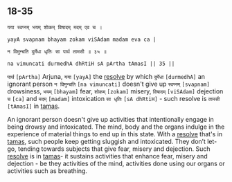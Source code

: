 ## 18-35


```shloka-sa
यया स्वप्नम् भयम् शोकम् विषादम् मदम् एव च ।
```
```shloka-sa-hk
yayA svapnam bhayam zokam viSAdam madam eva ca |
```
```shloka-sa
न विमुन्चति दुर्मेधा धृतिः सा पार्थ तामसी ॥ ३५ ॥
```
```shloka-sa-hk
na vimuncati durmedhA dhRtiH sA pArtha tAmasI || 35 ||
```

`पार्थ` `[pArtha]` Arjuna, `यया` `[yayA]` the [resolve](intellect_and_resolve) by which `दुर्मेधा` `[durmedhA]` an ignorant person `न विमुन्चति` `[na vimuncati]` doesn't give up `स्वप्नम्` `[svapnam]` drowsiness, `भयम्` `[bhayam]` fear, `शोकम्` `[zokam]` misery, `विषादम्` `[viSAdam]` dejection `च` `[ca]` and `मदम्` `[madam]` intoxication `सा धृतिः` `[sA dhRtiH]` - such resolve is `तामसी` `[tAmasI]` in [tamas](tamas).

An ignorant person doesn't give up activities that intentionally engage in being drowsy and intoxicated. The mind, body and the organs indulge in the experience of material things to end up in this state. 
With a [resolve](intellect_and_resolve) that's in [tamas](tamas), such people keep getting sluggish and intoxicated. They don’t let-go, tending towards subjects that give fear, misery and dejection.
Such [resolve](intellect_and_resolve) is in [tamas](tamas)- it sustains activities that enhance fear, misery and dejection - be they activities of the mind, activities done using our organs or activities such as breathing.

